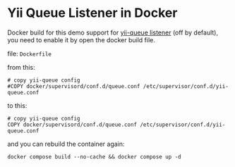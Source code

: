 # Yii Queue Listener in Docker

Docker build for this demo support for [yii-queue listener](https://github.com/yiisoft/yii-queue/blob/master/docs/guide/worker.md#supervisor) (off by default), you need to enable it by open the docker build file.

file: `Dockerfile`

from this:

	# copy yii-queue config
	#COPY docker/supervisord/conf.d/queue.conf /etc/supervisor/conf.d/yii-queue.conf

to this:

	# copy yii-queue config
	COPY docker/supervisord/conf.d/queue.conf /etc/supervisor/conf.d/yii-queue.conf

and you can rebuild the container again:

	docker compose build --no-cache && docker compose up -d 